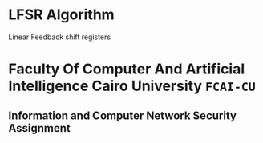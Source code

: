 # LFSR Algorithm
Linear Feedback shift registers

# Faculty Of Computer And Artificial Intelligence Cairo University `FCAI-CU`
## 	Information and Computer Network Security Assignment
